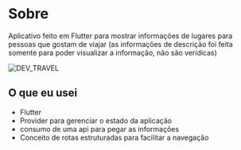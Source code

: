 # Sobre

Aplicativo feito em Flutter para mostrar informações de lugares para pessoas que gostam de viajar (as informações de descrição foi feita somente para poder visualizar a informação, não são verídicas)


![DEV_TRAVEL](https://user-images.githubusercontent.com/17504941/88733700-2ba1e900-d10e-11ea-9158-2b0d4a2832b3.gif)

## O que eu usei

- Flutter
- Provider para gerenciar o estado da aplicação
- consumo de uma api para pegar as informações
- Conceito de rotas estruturadas para facilitar a navegação


